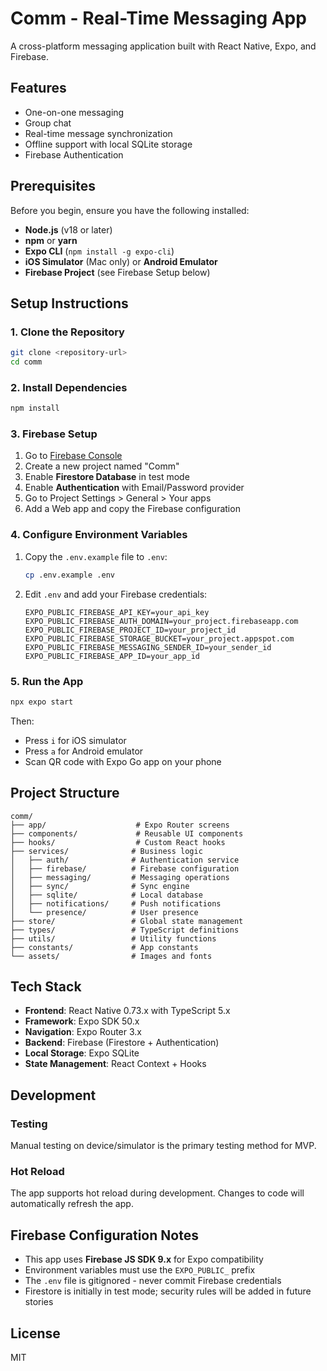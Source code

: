 # Comm - Real-Time Messaging App

A cross-platform messaging application built with React Native, Expo, and Firebase.

## Features

- One-on-one messaging
- Group chat
- Real-time message synchronization
- Offline support with local SQLite storage
- Firebase Authentication

## Prerequisites

Before you begin, ensure you have the following installed:

- **Node.js** (v18 or later)
- **npm** or **yarn**
- **Expo CLI** (`npm install -g expo-cli`)
- **iOS Simulator** (Mac only) or **Android Emulator**
- **Firebase Project** (see Firebase Setup below)

## Setup Instructions

### 1. Clone the Repository

```bash
git clone <repository-url>
cd comm
```

### 2. Install Dependencies

```bash
npm install
```

### 3. Firebase Setup

1. Go to [Firebase Console](https://console.firebase.google.com)
2. Create a new project named "Comm"
3. Enable **Firestore Database** in test mode
4. Enable **Authentication** with Email/Password provider
5. Go to Project Settings > General > Your apps
6. Add a Web app and copy the Firebase configuration

### 4. Configure Environment Variables

1. Copy the `.env.example` file to `.env`:
   ```bash
   cp .env.example .env
   ```

2. Edit `.env` and add your Firebase credentials:
   ```
   EXPO_PUBLIC_FIREBASE_API_KEY=your_api_key
   EXPO_PUBLIC_FIREBASE_AUTH_DOMAIN=your_project.firebaseapp.com
   EXPO_PUBLIC_FIREBASE_PROJECT_ID=your_project_id
   EXPO_PUBLIC_FIREBASE_STORAGE_BUCKET=your_project.appspot.com
   EXPO_PUBLIC_FIREBASE_MESSAGING_SENDER_ID=your_sender_id
   EXPO_PUBLIC_FIREBASE_APP_ID=your_app_id
   ```

### 5. Run the App

```bash
npx expo start
```

Then:
- Press `i` for iOS simulator
- Press `a` for Android emulator
- Scan QR code with Expo Go app on your phone

## Project Structure

```
comm/
├── app/                    # Expo Router screens
├── components/             # Reusable UI components
├── hooks/                  # Custom React hooks
├── services/              # Business logic
│   ├── auth/              # Authentication service
│   ├── firebase/          # Firebase configuration
│   ├── messaging/         # Messaging operations
│   ├── sync/              # Sync engine
│   ├── sqlite/            # Local database
│   ├── notifications/     # Push notifications
│   └── presence/          # User presence
├── store/                 # Global state management
├── types/                 # TypeScript definitions
├── utils/                 # Utility functions
├── constants/             # App constants
└── assets/                # Images and fonts
```

## Tech Stack

- **Frontend**: React Native 0.73.x with TypeScript 5.x
- **Framework**: Expo SDK 50.x
- **Navigation**: Expo Router 3.x
- **Backend**: Firebase (Firestore + Authentication)
- **Local Storage**: Expo SQLite
- **State Management**: React Context + Hooks

## Development

### Testing

Manual testing on device/simulator is the primary testing method for MVP.

### Hot Reload

The app supports hot reload during development. Changes to code will automatically refresh the app.

## Firebase Configuration Notes

- This app uses **Firebase JS SDK 9.x** for Expo compatibility
- Environment variables must use the `EXPO_PUBLIC_` prefix
- The `.env` file is gitignored - never commit Firebase credentials
- Firestore is initially in test mode; security rules will be added in future stories

## License

MIT
